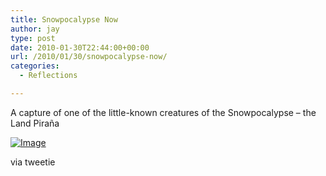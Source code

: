```yaml
---
title: Snowpocalypse Now
author: jay
type: post
date: 2010-01-30T22:44:00+00:00
url: /2010/01/30/snowpocalypse-now/
categories:
  - Reflections

---
```

A capture of one of the little-known creatures of the Snowpocalypse &#8211; the Land Piraña

[![Image][1]][2]

via tweetie

 [1]: http://sysadminrambles.files.wordpress.com/2010/01/image-scaled1000.jpg?w=300
 [2]: http://sysadminrambles.files.wordpress.com/2010/01/image-scaled1000.jpg